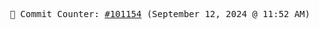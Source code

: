 <p align="center">
    <samp>
        📮 Commit Counter: <a href="https://github.com/Javascript-void0/Javascript-void0/commits/main">#101154</a> (September 12, 2024 @ 11:52 AM)
    </samp>
</p>